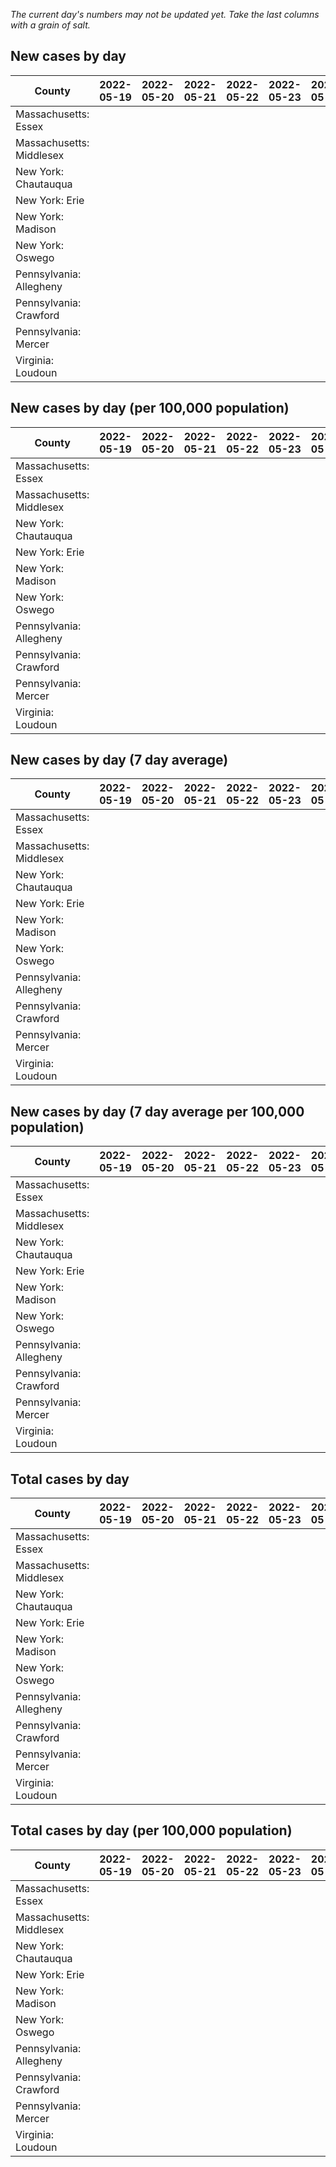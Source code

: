 _The current day's numbers may not be updated yet. Take the last columns with a grain of salt._
## New cases by day

| County | 2022-05-19 | 2022-05-20 | 2022-05-21 | 2022-05-22 | 2022-05-23 | 2022-05-24 | 2022-05-25 |
| --- | --- | --- | --- | --- | --- | --- | --- |
| Massachusetts: Essex |  |  |  |  |  |  |  |
| Massachusetts: Middlesex |  |  |  |  |  |  |  |
| New York: Chautauqua |  |  |  |  |  |  |  |
| New York: Erie |  |  |  |  |  |  |  |
| New York: Madison |  |  |  |  |  |  |  |
| New York: Oswego |  |  |  |  |  |  |  |
| Pennsylvania: Allegheny |  |  |  |  |  |  |  |
| Pennsylvania: Crawford |  |  |  |  |  |  |  |
| Pennsylvania: Mercer |  |  |  |  |  |  |  |
| Virginia: Loudoun |  |  |  |  |  |  |  |

## New cases by day (per 100,000 population)

| County | 2022-05-19 | 2022-05-20 | 2022-05-21 | 2022-05-22 | 2022-05-23 | 2022-05-24 | 2022-05-25 |
| --- | --- | --- | --- | --- | --- | --- | --- |
| Massachusetts: Essex |  |  |  |  |  |  |  |
| Massachusetts: Middlesex |  |  |  |  |  |  |  |
| New York: Chautauqua |  |  |  |  |  |  |  |
| New York: Erie |  |  |  |  |  |  |  |
| New York: Madison |  |  |  |  |  |  |  |
| New York: Oswego |  |  |  |  |  |  |  |
| Pennsylvania: Allegheny |  |  |  |  |  |  |  |
| Pennsylvania: Crawford |  |  |  |  |  |  |  |
| Pennsylvania: Mercer |  |  |  |  |  |  |  |
| Virginia: Loudoun |  |  |  |  |  |  |  |

## New cases by day (7 day average)

| County | 2022-05-19 | 2022-05-20 | 2022-05-21 | 2022-05-22 | 2022-05-23 | 2022-05-24 | 2022-05-25 |
| --- | --- | --- | --- | --- | --- | --- | --- |
| Massachusetts: Essex |  |  |  |  |  |  |  |
| Massachusetts: Middlesex |  |  |  |  |  |  |  |
| New York: Chautauqua |  |  |  |  |  |  |  |
| New York: Erie |  |  |  |  |  |  |  |
| New York: Madison |  |  |  |  |  |  |  |
| New York: Oswego |  |  |  |  |  |  |  |
| Pennsylvania: Allegheny |  |  |  |  |  |  |  |
| Pennsylvania: Crawford |  |  |  |  |  |  |  |
| Pennsylvania: Mercer |  |  |  |  |  |  |  |
| Virginia: Loudoun |  |  |  |  |  |  |  |

## New cases by day (7 day average per 100,000 population)

| County | 2022-05-19 | 2022-05-20 | 2022-05-21 | 2022-05-22 | 2022-05-23 | 2022-05-24 | 2022-05-25 |
| --- | --- | --- | --- | --- | --- | --- | --- |
| Massachusetts: Essex |  |  |  |  |  |  |  |
| Massachusetts: Middlesex |  |  |  |  |  |  |  |
| New York: Chautauqua |  |  |  |  |  |  |  |
| New York: Erie |  |  |  |  |  |  |  |
| New York: Madison |  |  |  |  |  |  |  |
| New York: Oswego |  |  |  |  |  |  |  |
| Pennsylvania: Allegheny |  |  |  |  |  |  |  |
| Pennsylvania: Crawford |  |  |  |  |  |  |  |
| Pennsylvania: Mercer |  |  |  |  |  |  |  |
| Virginia: Loudoun |  |  |  |  |  |  |  |

## Total cases by day

| County | 2022-05-19 | 2022-05-20 | 2022-05-21 | 2022-05-22 | 2022-05-23 | 2022-05-24 | 2022-05-25 |
| --- | --- | --- | --- | --- | --- | --- | --- |
| Massachusetts: Essex |  |  |  |  |  |  | 218632 |
| Massachusetts: Middlesex |  |  |  |  |  |  | 363110 |
| New York: Chautauqua |  |  |  |  |  |  | 25251 |
| New York: Erie |  |  |  |  |  |  | 232810 |
| New York: Madison |  |  |  |  |  |  | 14540 |
| New York: Oswego |  |  |  |  |  |  | 29210 |
| Pennsylvania: Allegheny |  |  |  |  |  |  | 279182 |
| Pennsylvania: Crawford |  |  |  |  |  |  | 20465 |
| Pennsylvania: Mercer |  |  |  |  |  |  | 23927 |
| Virginia: Loudoun |  |  |  |  |  |  | 74386 |

## Total cases by day (per 100,000 population)

| County | 2022-05-19 | 2022-05-20 | 2022-05-21 | 2022-05-22 | 2022-05-23 | 2022-05-24 | 2022-05-25 |
| --- | --- | --- | --- | --- | --- | --- | --- |
| Massachusetts: Essex |  |  |  |  |  |  | 27708.8 |
| Massachusetts: Middlesex |  |  |  |  |  |  | 22529.6 |
| New York: Chautauqua |  |  |  |  |  |  | 19897.9 |
| New York: Erie |  |  |  |  |  |  | 25341.2 |
| New York: Madison |  |  |  |  |  |  | 20495.9 |
| New York: Oswego |  |  |  |  |  |  | 23921.3 |
| Pennsylvania: Allegheny |  |  |  |  |  |  | 22958.2 |
| Pennsylvania: Crawford |  |  |  |  |  |  | 24182.0 |
| Pennsylvania: Mercer |  |  |  |  |  |  | 21866.3 |
| Virginia: Loudoun |  |  |  |  |  |  | 17987.7 |
